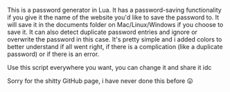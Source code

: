 This is a password generator in Lua. It has a password-saving functionality if you give it the name of the website you'd like to save the password to. It will save it in the documents folder on Mac/Linux/Windows if you choose to save it. It can also detect duplicate password entries and ignore or overwrite the password in this case. It's pretty simple and i added colors to better understand if all went right, if there is a complication (like a duplicate password) or if there is an error.

Use this script everywhere you want, you can change it and share it idc

Sorry for the shitty GitHub page, i have never done this before 😛

